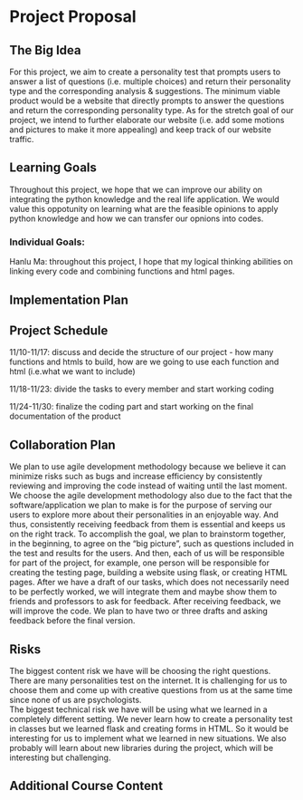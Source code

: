 # Project Proposal
## The Big Idea
For this project, we aim to create a personality test that prompts users to answer a list of questions (i.e. multiple choices) and return their personality type and the corresponding analysis & suggestions. The minimum viable product would be a website that directly prompts to answer the questions and return the corresponding personality type. As for the stretch goal of our project, we intend to further elaborate our website (i.e. add some motions and pictures to make it more appealing) and keep track of our website traffic.
## Learning Goals
Throughout this project, we hope that we can improve our ability on integrating the python knowledge and the real life application. We would value this oppotunity on learning what are the feasible opinions to apply python knowledge and how we can transfer our opnions into codes.
### Individual Goals:
Hanlu Ma: throughout this project, I hope that my logical thinking abilities on linking every code and combining functions and html pages. 
## Implementation Plan
## Project Schedule
11/10-11/17: discuss and decide the structure of our project - how many functions and htmls to build, how are we going to use each function and html (i.e.what we want to include)

11/18-11/23: divide the tasks to every member and start working coding

11/24-11/30: finalize the coding part and start working on the final documentation of the product
## Collaboration Plan
We plan to use agile development methodology because we believe it can minimize risks such as bugs and increase efficiency by consistently reviewing and improving the code instead of waiting until the last moment. We choose the agile development methodology also due to the fact that the software/application we plan to make is for the purpose of serving our users to explore more about their personalities in an enjoyable way. And thus, consistently receiving feedback from them is essential and keeps us on the right track. To accomplish the goal, we plan to brainstorm together, in the beginning, to agree on the “big picture”, such as questions included in the test and results for the users. And then, each of us will be responsible for part of the project, for example, one person will be responsible for creating the testing page, building a website using flask, or creating HTML pages. After we have a draft of our tasks, which does not necessarily need to be perfectly worked, we will integrate them and maybe show them to friends and professors to ask for feedback. After receiving feedback, we will improve the code. We plan to have two or three drafts and asking feedback before the final version.     
## Risks
The biggest content risk we have will be choosing the right questions. There are many personalities test on the internet. It is challenging for us to choose them and come up with creative questions from us at the same time since none of us are psychologists. <br>
The biggest technical risk we have will be using what we learned in a completely different setting. We never learn how to create a personality test in classes but we learned flask and creating forms in HTML. So it would be interesting for us to implement what we learned in new situations. We also probably will learn about new libraries during the project, which will be interesting but challenging.   

## Additional Course Content
